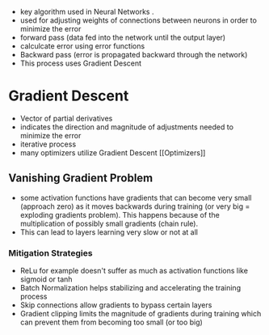 - key algorithm used in Neural Networks .
- used for adjusting weights of connections between neurons in order to minimize the error
- forward pass (data fed into the network until the output layer)
- calculcate error using error functions
- Backward pass (error is propagated backward through the network)
- This process uses Gradient Descent 
# Gradient Descent
- Vector of partial derivatives 
- indicates the direction and magnitude of adjustments needed to minimize the error
- iterative process
- many optimizers utilize Gradient Descent [[Optimizers]]

## Vanishing Gradient Problem
- some activation functions have gradients that can become very small (approach zero) as it moves backwards during training (or very big = exploding gradients problem). This happens because of the multiplication of possibly small gradients (chain rule).
- This can lead to layers learning very slow or not at all 

### Mitigation Strategies
- ReLu for example doesn't suffer as much as activation functions like sigmoid or tanh
- Batch Normalization helps stabilizing and accelerating the training process
- Skip connections allow gradients to bypass certain layers 
- Gradient clipping limits the magnitude of gradients during training which can prevent them from becoming too small (or too big)


